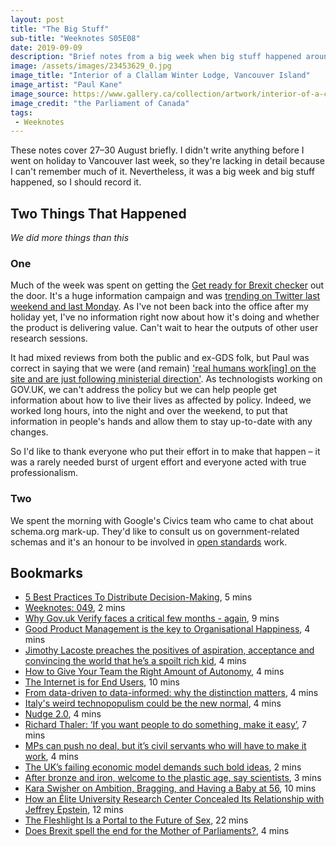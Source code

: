 ```yaml
---
layout: post
title: "The Big Stuff"
sub-title: "Weeknotes S05E08"
date: 2019-09-09
description: "Brief notes from a big week when big stuff happened around Brexit."
image: /assets/images/23453629_0.jpg
image_title: "Interior of a Clallam Winter Lodge, Vancouver Island"
image_artist: "Paul Kane"
image_source: https://www.gallery.ca/collection/artwork/interior-of-a-clallam-winter-lodge-vancouver-island
image_credit: "the Parliament of Canada"
tags:
 - Weeknotes
---
```


These notes cover 27–30 August briefly. I didn't write anything before I went on holiday to Vancouver last week, so they're lacking in detail because I can't remember much of it. Nevertheless, it was a big week and big stuff happened, so I should record it.

## Two Things That Happened

*We did more things than this*

### One

Much of the week was spent on getting the [Get ready for Brexit checker](https://www.gov.uk/brexit) out the door. It's a huge information campaign and was [trending on Twitter last weekend and last Monday](https://www.bbc.co.uk/news/uk-49545743). As I've not been back into the office after my holiday yet, I've no information right now about how it's doing and whether the product is delivering value. Can't wait to hear the outputs of other user research sessions.

It had mixed reviews from both the public and ex-GDS folk, but Paul was correct in saying that we were (and remain) ['real humans work[ing] on the site and are just following ministerial direction'](https://twitter.com/boffbowsh/status/1168067229541437440). As technologists working on GOV.UK, we can't address the policy but we can help people get information about how to live their lives as affected by policy. Indeed, we worked long hours, into the night and over the weekend, to put that information in people's hands and allow them to stay up-to-date with any changes. 

So I'd like to thank everyone who put their effort in to make that happen – it was a rarely needed burst of urgent effort and everyone acted with true professionalism.

### Two

We spent the morning with Google's Civics team who came to chat about schema.org mark-up. They'd like to consult us on government-related schemas and it's an honour to be involved in [open standards](https://standards.porism.com) work.

## Bookmarks

- [5 Best Practices To Distribute Decision-Making](https://corporate-rebels.com/distribute-decision-making/), 5 mins
- [Weeknotes: 049](https://memo.barrucadu.co.uk/weeknotes-049.html), 2 mins
- [Why Gov.uk Verify faces a critical few months - again](https://www.computerweekly.com/blog/Computer-Weekly-Editors-Blog/Why-Govuk-Verify-faces-a-critical-few-months-again), 9 mins
- [Good Product Management is the key to Organisational Happiness](https://www.mindtheproduct.com/2019/08/good-product-management-is-the-key-to-organisational-happiness/), 4 mins
- [Jimothy Lacoste preaches the positives of aspiration, acceptance and convincing the world that he’s a spoilt rich kid](https://www.loudandquiet.com/interview/jimothy-lacoste-preaches-the-positives-of-aspiration-acceptance-and-convincing-the-world-that-hes-a-spoilt-rich-kid/), 4 mins
- [How to Give Your Team the Right Amount of Autonomy](https://hbr.org/2019/07/how-to-give-your-team-the-right-amount-of-autonomy), 4 mins
- [The Internet is for End Users](https://intarchboard.github.io/for-the-users/draft-iab-for-the-users.html), 10 mins
- [From data-driven to data-informed: why the distinction matters](https://contentinsights.com/blog/from-data-driven-to-data-informed-why-the-distinction-matters/), 4 mins
- [Italy's weird technopopulism could be the new normal](http://www.wired.co.uk/article/conte-italy-italia-new-government-prime-minister-technopopulism), 4 mins
- [Nudge 2.0](https://www.bi.team/blogs/nudge-2-0/), 4 mins
- [Richard Thaler: ‘If you want people to do something, make it easy’](https://www.ft.com/content/a317c302-aa2b-11e9-984c-fac8325aaa04), 7 mins
- [MPs can push no deal, but it’s civil servants who will have to make it work](https://www.theguardian.com/commentisfree/2019/aug/31/mps-no-deal-civil-servants-brexiters-whitehall), 4 mins
- [The UK’s failing economic model demands such bold ideas](https://www.ft.com/content/6da72060-cfd2-11e9-99a4-b5ded7a7fe3f), 2 mins
- [After bronze and iron, welcome to the plastic age, say scientists](https://www.theguardian.com/environment/2019/sep/04/plastic-pollution-fossil-record), 3 mins
- [Kara Swisher on Ambition, Bragging, and Having a Baby at 56](https://www.thecut.com/2019/09/kara-swisher-on-ambition.html), 10 mins
- [How an Élite University Research Center Concealed Its Relationship with Jeffrey Epstein](https://www.newyorker.com/news/news-desk/how-an-elite-university-research-center-concealed-its-relationship-with-jeffrey-epstein), 12 mins
- [The Fleshlight Is a Portal to the Future of Sex](https://www.vice.com/en_us/article/vb5vx8/history-of-the-fleshlight-future-of-sex), 22 mins
- [Does Brexit spell the end for the Mother of Parliaments?](https://www.theglobeandmail.com/opinion/article-does-brexit-spell-the-end-for-the-mother-of-parliaments/), 4 mins